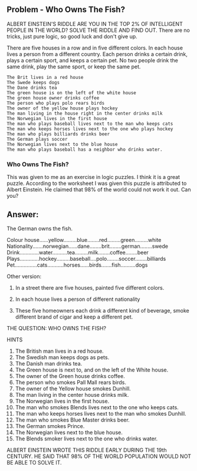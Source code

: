 ## Problem - Who Owns The Fish?

ALBERT EINSTEIN'S RIDDLE ARE YOU IN THE TOP 2% OF INTELLIGENT PEOPLE IN THE WORLD? SOLVE THE RIDDLE AND FIND OUT.
There are no tricks, just pure logic, so good luck and don't give up. 

There are five houses in a row and in five different colors.
In each house lives a person from a different country.
Each person drinks a certain drink, plays a certain sport, and keeps a certain pet.
No two people drink the same drink, play the same sport, or keep the same pet.

    The Brit lives in a red house
    The Swede keeps dogs
    The Dane drinks tea
    The green house is on the left of the white house
    The green house owner drinks coffee
    The person who plays polo rears birds
    The owner of the yellow house plays hockey
    The man living in the house right in the center drinks milk
    The Norwegian lives in the first house
    The man who plays baseball lives next to the man who keeps cats
    The man who keeps horses lives next to the one who plays hockey
    The man who plays billiards drinks beer
    The German plays soccer
    The Norwegian lives next to the blue house
    The man who plays baseball has a neighbor who drinks water. 
 
### Who Owns The Fish?

This was given to me as an exercise in logic puzzles. I think it is a great puzzle. According to the worksheet I was given this puzzle is attributed to Albert Einstein. He claimed that 98% of the world could not work it out. Can you? 


## Answer: 

The German owns the fish.

Colour house......yellow.........blue........red.........green.........white
Nationality.......norwegian......dane........brit........german........swede
Drink.............water..........tea.........milk........coffee........beer
Plays.............hockey.........baseball....polo........soccer........billiards
Pet...............cats...........horses......birds.......fish..........dogs


Other version: 
1. In a street there are five houses, painted five different colors.

2. In each house lives a person of different nationality

3. These five homeowners each drink a different kind of beverage, smoke different brand of cigar and keep a different pet.  

THE QUESTION: WHO OWNS THE FISH?

HINTS

   1. The British man lives in a red house.
   2. The Swedish man keeps dogs as pets.
   3. The Danish man drinks tea.
   4. The Green house is next to, and on the left of the White house.
   5. The owner of the Green house drinks coffee.
   6. The person who smokes Pall Mall rears birds.
   7. The owner of the Yellow house smokes Dunhill.
   8. The man living in the center house drinks milk.
   9. The Norwegian lives in the first house.
   10. The man who smokes Blends lives next to the one who keeps cats.
   11. The man who keeps horses lives next to the man who smokes Dunhill.
   12. The man who smokes Blue Master drinks beer.
   13. The German smokes Prince.
   14. The Norwegian lives next to the blue house.
   15. The Blends smoker lives next to the one who drinks water.

ALBERT EINSTEIN WROTE THIS RIDDLE EARLY DURING THE 19th CENTURY. HE SAID THAT 98% OF THE WORLD POPULATION WOULD NOT BE ABLE TO SOLVE IT.   

